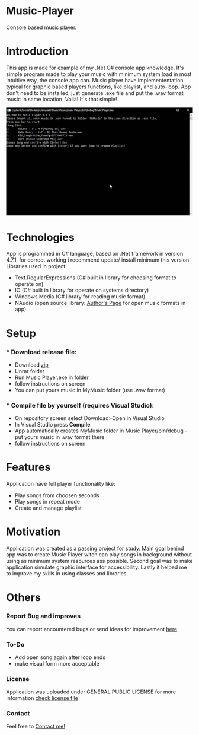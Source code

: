 # Music-Player
 Console based music player.

# Introduction

This app is made for example of my .Net C# console app knowledge. It's simple program made to play your music with minimum system load in most intuitive way, the console app can. Music player have implemententation typical for graphic based players functions, like playlist, and auto-loop. App don't need to be installed, just generate .exe file and put the .wav format music in same location. Voilà! It's that simple!

![](example.gif)

# Technologies

App is programmed in C# language, based on .Net framework in version 4.7.1, for correct working i recommend update/ install minimum this version. Libraries used in project:
* Text.RegularExpressions (C# built in library for choosing format to operate on)
* IO (C# built in library for operate on systems directory)
* Windows.Media (C# library for reading music format)
* NAudio (open source library: [Author's Page](https://github.com/naudio/NAudio) for open music formats in app)

# Setup

### * Download release file:

* Download [zip](https://www115.zippyshare.com/v/py4FkzmJ/file.html)
* Unrar folder
* Run Music Player.exe in folder
* follow instructions on screen
* You can put yours music in MyMusic folder (use .wav format)

### * Compile file by yourself (requires Visual Studio):

* On repository screen select Download>Open in Visual Studio
* In Visual Studio press **Compile**
* App automatically creates MyMusic folder in Music Player/bin/debug - put yours music in .wav format there
* follow instructions on screen

# Features

Application have full player functionality like:
* Play songs from choosen seconds
* Play songs in repeat mode
* Create and manage playlist

# Motivation

Application was created as a passing project for study. Main goal behind app was to create Music Player witch can play songs in background without using as minimum system resources ass possible. Second goal was to make application simulate graphic interface for accessibility. Lastly it helped me to improve my skills in using classes and libraries.

# Others
### Report Bug and improves

You can report encountered bugs or send ideas for improvement [here](https://github.com/TomaszOrpik/Music-Player/issues/new)

### To-Do

* Add open song again after loop ends
* make visual form more acceptable

### License

Application was uploaded under GENERAL PUBLIC LICENSE for more information [check license file](https://github.com/TomaszOrpik/Music-Player/blob/master/LICENSE)

### Contact

Feel free to [Contact me!](https://github.com/TomaszOrpik)
